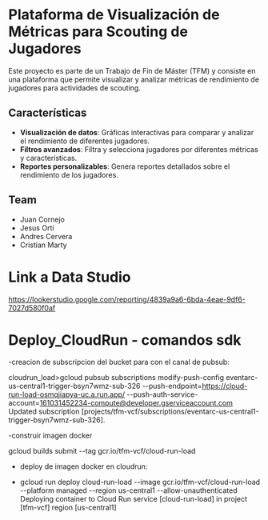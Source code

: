 # Plataforma de Visualización de Métricas para Scouting de Jugadores

Este proyecto es parte de un Trabajo de Fin de Máster (TFM) y consiste en una plataforma que permite visualizar y analizar métricas de rendimiento de jugadores para actividades de scouting.

## Características

- **Visualización de datos**: Gráficas interactivas para comparar y analizar el rendimiento de diferentes jugadores.
- **Filtros avanzados**: Filtra y selecciona jugadores por diferentes métricas y características.
- **Reportes personalizables**: Genera reportes detallados sobre el rendimiento de los jugadores.


## Team
- Juan Cornejo
- Jesus Orti
- Andres Cervera
- Cristian Marty
  

# Link a Data Studio
https://lookerstudio.google.com/reporting/4839a9a6-6bda-4eae-9df6-7027d580f0af


# Deploy_CloudRun - comandos sdk

-creacion de subscripcion del bucket para con el canal de pubsub:

cloudrun_load>gcloud pubsub subscriptions modify-push-config eventarc-us-central1-trigger-bsyn7wmz-sub-326 --push-endpoint=https://cloud-run-load-osmqjiapya-uc.a.run.app/ --push-auth-service-account=161031452234-compute@developer.gserviceaccount.com
Updated subscription [projects/tfm-vcf/subscriptions/eventarc-us-central1-trigger-bsyn7wmz-sub-326].

-construir imagen docker 

gcloud builds submit --tag gcr.io/tfm-vcf/cloud-run-load

- deploy de imagen docker en cloudrun:
  
- gcloud run deploy cloud-run-load --image gcr.io/tfm-vcf/cloud-run-load --platform managed --region us-central1 --allow-unauthenticated
Deploying container to Cloud Run service [cloud-run-load] in project [tfm-vcf] region [us-central1]
